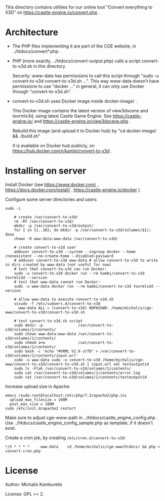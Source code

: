 This directory contains utilities for our online tool
"Convert everything to X3D" on https://castle-engine.io/convert.php .

# Architecture

- The PHP files implementing it are part of the CGE website,
  in ../htdocs/convert*.php .

- PHP (more exactly, ../htdocs/convert-output.php) calls a script convert-to-x3d.sh
  in this directory.

  Security: www-data has permissions to call this script through
  "sudo -u convert-to-x3d convert-to-x3d.sh ...".
  This way www-data doesn't have permissions to use "docker ..." in general,
  it can only use Docker through "convert-to-x3d.sh".

- convert-to-x3d.sh uses Docker image inside docker-image/ .

  This Docker image contains the latest version of view3dscene and tovrmlx3d,
  using latest Castle Game Engine.
  See https://castle-engine.io/ and https://castle-engine.io/view3dscene.php .

  Rebuild this image (and upload it to Docker hub)
  by "cd docker-image/ && ./build.sh"

  It is available on Docker hub publicly, on https://hub.docker.com/r/kambi/convert-to-x3d .

# Installing on server

Install Docker (see
https://www.docker.com/ ,
https://docs.docker.com/install/ ,
https://castle-engine.io/docker ).

Configure some server directories and users:

```
sudo -i

    # create /var/convert-to-x3d/
    rm -Rf /var/convert-to-x3d/
    mkdir -p /var/convert-to-x3d/output/
    for I in {1..10}; do mkdir -p /var/convert-to-x3d/volumes/$I/; done
    chown -R www-data:www-data /var/convert-to-x3d/

    # create convert-to-x3d user
    adduser convert-to-x3d --system --ingroup docker --home /nonexistent --no-create-home --disabled-password
    # adduser convert-to-x3d www-data # allow convert-to-x3d to write in dirs created by www-data (not useful for now)
    # test that convert-to-x3d can run Docker:
    sudo -u convert-to-x3d docker run --rm kambi/convert-to-x3d tovrmlx3d --version
    # test that www-data cannot run Docker:
    sudo -u www-data docker run --rm kambi/convert-to-x3d tovrmlx3d --version

    # allow www-data to execute convert-to-x3d.sh
    visudo -f /etc/sudoers.d/convert-to-x3d
      www-data ALL = (convert-to-x3d) NOPASSWD: /home/michalis/cge-www/convert-to-x3d/convert-to-x3d.sh

    # test convert-to-x3d.sh script
    sudo mkdir -p                /var/convert-to-x3d/volumes/1/contents/
    sudo chown www-data:www-data /var/convert-to-x3d/volumes/1/contents/
    sudo chmod a+w               /var/convert-to-x3d/volumes/1/contents/
    sudo bash -c 'echo "#VRML V2.0 utf8" > /var/convert-to-x3d/volumes/1/contents/input.wrl'
    sudo -u www-data sudo -u convert-to-x3d /home/michalis/cge-www/convert-to-x3d/convert-to-x3d.sh 1 input.wrl xml testoutputid
    sudo ls -Flah /var/convert-to-x3d/volumes/1/contents/
    sudo cat /var/convert-to-x3d/volumes/1/contents/error.log
    sudo cat /var/convert-to-x3d/volumes/1/contents/testoutputid
```

Increase upload size in Apache:

```
emacs /sudo:root@localhost:/etc/php/7.3/apache2/php.ini
  upload_max_filesize = 100M
  post_max_size = 100M
sudo /etc/init.d/apache2 restart
```

Make sure to adjust cge-www-path in ../htdocs/castle_engine_config.php .
Use ../htdocs/castle_engine_config_sample.php as template,
if it doesn't exist.

Create a cron job, by creating `/etc/cron.d/convert-to-x3d`:

```
*/5 * * * *     www-data    cd /home/michalis/cge-www/htdocs/ && php < convert-cron.php
```

# License

Author: Michalis Kamburelis

License: GPL >= 2.
